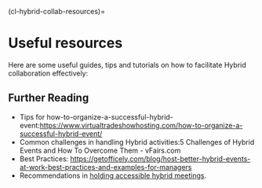 (cl-hybrid-collab-resources)=

# Useful resources

Here are some useful guides, tips and tutorials on how to facilitate Hybrid collaboration effectively:

## Further Reading

- Tips for how-to-organize-a-successful-hybrid-event:https://www.virtualtradeshowhosting.com/how-to-organize-a-successful-hybrid-event/
- Common challenges in handling Hybrid activities:5 Challenges of Hybrid Events and How To Overcome Them - vFairs.com
- Best Practices: https://getofficely.com/blog/host-better-hybrid-events-at-work-best-practices-and-examples-for-managers
- Recommendations in [holding accessible hybrid meetings](https://raw.githack.com/w3c/apa/9c9109f52551b42e27f77a61b30415602df39565/remote-meetings/index.html#holding-accessible-hybrid-meetings).

<!-- IMPORTANT!

- Use this template to create your chapter's resources section. This is always the last part of your subchapter

BEFORE YOU GO

- Have a look at the Style Guide and the Maintaining Consistency chapters to ensure that you have followed the relevant recommendations on
  - Avoiding HTML
  - Consecutive headers
  - Labels and cross referencing
  - Latin abbreviations
  - References and citations
  - Title casing
  - Matching headers with reference in table of content

-->
